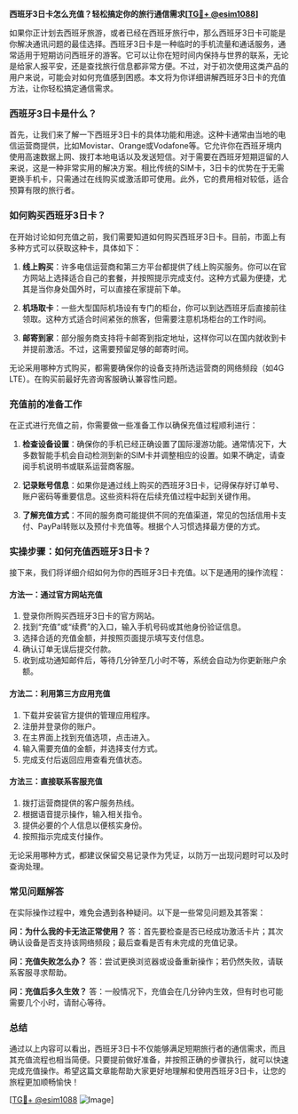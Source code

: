 **西班牙3日卡怎么充值？轻松搞定你的旅行通信需求[[TG💪+ @esim1088](https://t.me/s/esim1088)]**

如果你正计划去西班牙旅游，或者已经在西班牙旅行中，那么西班牙3日卡可能是你解决通讯问题的最佳选择。西班牙3日卡是一种临时的手机流量和通话服务，通常适用于短期访问西班牙的游客。它可以让你在短时间内保持与世界的联系，无论是给家人报平安，还是查找旅行信息都非常方便。不过，对于初次使用这类产品的用户来说，可能会对如何充值感到困惑。本文将为你详细讲解西班牙3日卡的充值方法，让你轻松搞定通信需求。

### 西班牙3日卡是什么？

首先，让我们来了解一下西班牙3日卡的具体功能和用途。这种卡通常由当地的电信运营商提供，比如Movistar、Orange或Vodafone等。它允许你在西班牙境内使用高速数据上网、拨打本地电话以及发送短信。对于需要在西班牙短期逗留的人来说，这是一种非常实用的解决方案。相比传统的SIM卡，3日卡的优势在于无需更换手机卡，只需通过在线购买或激活即可使用。此外，它的费用相对较低，适合预算有限的旅行者。

### 如何购买西班牙3日卡？

在开始讨论如何充值之前，我们需要知道如何购买西班牙3日卡。目前，市面上有多种方式可以获取这种卡，具体如下：

1. **线上购买**：许多电信运营商和第三方平台都提供了线上购买服务。你可以在官方网站上选择适合自己的套餐，并按照提示完成支付。这种方式最为便捷，尤其是当你身处国外时，可以直接在家提前下单。
   
2. **机场取卡**：一些大型国际机场设有专门的柜台，你可以到达西班牙后直接前往领取。这种方式适合时间紧张的旅客，但需要注意机场柜台的工作时间。

3. **邮寄到家**：部分服务商支持将卡邮寄到指定地址，这样你可以在国内就收到卡并提前激活。不过，这需要预留足够的邮寄时间。

无论采用哪种方式购买，都需要确保你的设备支持所选运营商的网络频段（如4G LTE）。在购买前最好先咨询客服确认兼容性问题。

### 充值前的准备工作

在正式进行充值之前，你需要做一些准备工作以确保充值过程顺利进行：

1. **检查设备设置**：确保你的手机已经正确设置了国际漫游功能。通常情况下，大多数智能手机会自动检测到新的SIM卡并调整相应的设置。如果不确定，请查阅手机说明书或联系运营商客服。

2. **记录账号信息**：如果你是通过线上购买的西班牙3日卡，记得保存好订单号、账户密码等重要信息。这些资料将在后续充值过程中起到关键作用。

3. **了解充值方式**：不同的服务商可能提供不同的充值渠道，常见的包括信用卡支付、PayPal转账以及预付卡充值等。根据个人习惯选择最方便的方式。

### 实操步骤：如何充值西班牙3日卡？

接下来，我们将详细介绍如何为你的西班牙3日卡充值。以下是通用的操作流程：

#### 方法一：通过官方网站充值
1. 登录你所购买西班牙3日卡的官方网站。
2. 找到“充值”或“续费”的入口，输入手机号码或其他身份验证信息。
3. 选择合适的充值金额，并按照页面提示填写支付信息。
4. 确认订单无误后提交付款。
5. 收到成功通知邮件后，等待几分钟至几小时不等，系统会自动为你更新账户余额。

#### 方法二：利用第三方应用充值
1. 下载并安装官方提供的管理应用程序。
2. 注册并登录你的账户。
3. 在主界面上找到充值选项，点击进入。
4. 输入需要充值的金额，并选择支付方式。
5. 完成支付后返回应用查看充值状态。

#### 方法三：直接联系客服充值
1. 拨打运营商提供的客户服务热线。
2. 根据语音提示操作，输入相关指令。
3. 提供必要的个人信息以便核实身份。
4. 按照指示完成支付操作。

无论采用哪种方式，都建议保留交易记录作为凭证，以防万一出现问题时可以及时查询处理。

### 常见问题解答

在实际操作过程中，难免会遇到各种疑问。以下是一些常见问题及其答案：

**问：为什么我的卡无法正常使用？**
答：首先要检查是否已经成功激活卡片；其次确认设备是否支持该网络频段；最后查看是否有未完成的充值记录。

**问：充值失败怎么办？**
答：尝试更换浏览器或设备重新操作；若仍然失败，请联系客服寻求帮助。

**问：充值后多久生效？**
答：一般情况下，充值会在几分钟内生效，但有时也可能需要几个小时，请耐心等待。

### 总结

通过以上内容可以看出，西班牙3日卡不仅能够满足短期旅行者的通信需求，而且其充值流程也相当简便。只要提前做好准备，并按照正确的步骤执行，就可以快速完成充值操作。希望这篇文章能帮助大家更好地理解和使用西班牙3日卡，让您的旅程更加顺畅愉快！

[[TG💪+ @esim1088](https://t.me/s/esim1088) ![Image](https://i.postimg.cc/4NQfJmqS/Snipaste-2025-05-13-00-14-12.png)]